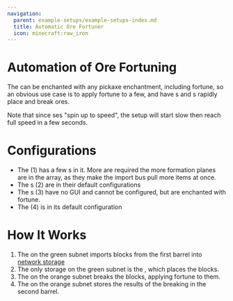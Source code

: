 ```yaml
---
navigation:
  parent: example-setups/example-setups-index.md
  title: Automatic Ore Fortuner
  icon: minecraft:raw_iron
---
```

# Automation of Ore Fortuning

The <ItemLink id="annihilation_plane" /> can be enchanted with any pickaxe enchantment, including fortune, so an obvious use case is to
apply fortune to a few, and have <ItemLink id="formation_plane" />s and <ItemLink id="annihilation_plane" />s rapidly place and
break ores.

Note that since <ItemLink id="import_bus" />ses "spin up to speed", the setup will start slow then reach full speed in a few seconds.

# Configurations

- The <ItemLink id="import_bus" /> (1) has a few <ItemLink id="acceleration_card" />s in it. More are required the more formation planes
are in the array, as they make the import bus pull more items at once.
- The <ItemLink id="formation_plane" />s (2) are in their default configurations
- The <ItemLink id="annihilation_plane" />s (3) have no GUI and cannot be configured, but are enchanted with fortune.
- The <ItemLink id="storage_bus" /> (4) is in its default configuration

# How It Works

1. The <ItemLink id="import_bus" /> on the green subnet imports blocks from the first barrel into [network storage](../ae2-mechanics/import-export-storage.md)
2. The only storage on the green subnet is the <ItemLink id="formation_plane" />, which places the blocks.
3. The <ItemLink id="annihilation_plane" /> on the orange subnet breaks the blocks, applying fortune to them.
4. The <ItemLink id="storage_bus" /> on the orange subnet stores the results of the breaking in the second barrel.